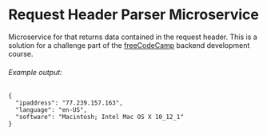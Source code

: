 # Request Header Parser Microservice
Microservice for that returns data contained in the request header. This is a solution for a challenge part of the [freeCodeCamp](https://www.freecodecamp.com/challenges/request-header-parser-microservice) backend development course.

###### Example output:
```
{
  "ipaddress": "77.239.157.163",
  "language": "en-US",
  "software": "Macintosh; Intel Mac OS X 10_12_1"
}
```
